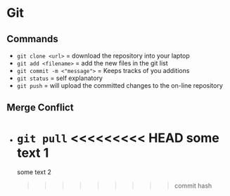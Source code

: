 # Git

## Commands

- `git clone <url>` = download the repository into your laptop
- `git add <filename>` = add the new files in the git list
- `git commit -m <"message">` =  Keeps tracks of you additions
- `git status` = self explanatory
- `git push` = will upload the committed changes to the on-line repository

## Merge Conflict
- `git pull`
  <<<<<<<<< HEAD
    some text 1
  =========
    some text 2
  >>>>>>>>> commit hash
